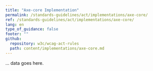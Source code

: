 ```yaml
---
title: "Axe-core Implementation"
permalink: /standards-guidelines/act/implementations/axe-core/
ref: /standards-guidelines/act/implementations/axe-core/
lang: en
type_of_guidance: false
footer: ""
github:
  repository: w3c/wcag-act-rules
  path: content/implementations/axe-core.md
---
```


... data goes here.
